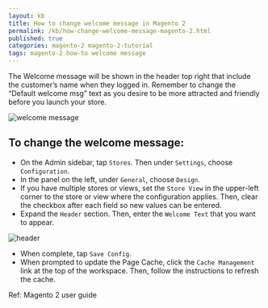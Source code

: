 ```yaml
---
layout: kb
title: How to change welcome message in Magento 2
permalink: /kb/how-change-welcome-message-magento-2.html
published: true
categories: magento-2 magento-2-tutorial
tags: magento-2 how-to welcome message
---
```



The Welcome message will be shown in the header top right that include the customer’s name when they logged in. Remember to change the “Default welcome msg” text as you desire to be more attracted and friendly before you launch your store.

![welcome message](https://lh4.googleusercontent.com/yVqkwEw40FHrDt1Z6i29EvrAeDikVJ8sM5Dn3k5Myq7Bl2WPbK_B7oAd0l3vrYZ6aAfyW2rTytJVGdsotjX9KFVc-l9T7ck90-z-0NObbW3xMaakllkaEVhxnD9xI67SMb1lYYy7)

## To change the welcome message:

* On the Admin sidebar, tap `Stores`. Then under `Settings`, choose `Configuration`.
* In the panel on the left, under `General`, choose `Design`.
* If you have multiple stores or views, set the `Store View` in the upper-left corner to the store or view where the configuration applies. Then, clear the checkbox after each field so new values can be entered.
* Expand the `Header` section. Then, enter the `Welcome Text` that you want to appear.

![header](https://lh4.googleusercontent.com/cow6dJCE6Ah4q-9jBuKYTgLnK3_lQ8nEDjqEb340CsklA5Kv1Z4MaZd_h4PQ5KwvHT7SiGTteMXzFYpGOzf8-NePDtj_U-FimrGn624nML1k-Wv8Bd3bBHaXlZKewNg5VgiHsTLC)

* When complete, tap `Save Config`.
* When prompted to update the Page Cache, click the `Cache Management` link at the top of the workspace. Then, follow the instructions to refresh the cache.

Ref: Magento 2 user guide
